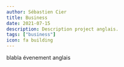 ```yaml
---
author: Sébastien Cier
title: Business
date: 2021-07-15
description: Description project anglais.
tags: ["business"]
icon: fa building
---
```


blabla évenement anglais